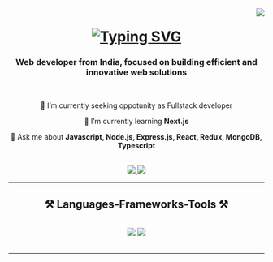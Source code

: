 <img src="https://api.visitorbadge.io/api/daily?path=https%3A%2F%2Fgithub.com%2FPAVANNAIK25%2FPAVANNAIK25%2Fedit%2Fmain%2FREADME.md&label=Visitors&labelColor=%23697689&countColor=%23dce775&style=plastic&labelStyle=none" align=right>

<h1 align="center">
<a href="https://git.io/typing-svg"><img src="https://readme-typing-svg.herokuapp.com?font=Fira+Code&weight=600&pause=100&color=2163F7&center=true&random=false&width=437&lines=Hi+There+%F0%9F%91%8B;I'm+Pavan+Naik" alt="Typing SVG" /></a>
</h1>

<h3 align="center">Web developer from India, focused on building efficient and innovative web solutions<span class="flag-icon flag-icon-ind"></span></h3>

<br/>

<div align="center">
 
 🔭 I’m currently seeking oppotunity as Fullstack developer
  
 🌱 I’m currently learning **Next.js**

💬 Ask me about **Javascript, Node.js, Express.js, React, Redux, MongoDB, Typescript**

 </div>
 <br/>
<div align="center"> 
  <a href="mailto:pawannaik20@gmail.com">
    <img src="https://img.shields.io/badge/Gmail-333333?style=for-the-badge&logo=gmail&logoColor=red" />
  </a>
  <a href="https://www.linkedin.com/in/pavan-naik--dev/" target="_blank">
    <img src="https://img.shields.io/badge/LinkedIn-0077B5?style=for-the-badge&logo=linkedin&logoColor=white" target="_blank" />
  </a>
<!--   <a href="https://salesp07.github.io" target="_blank">
     <img src="https://img.shields.io/badge/Portfolio-FF5722?style=for-the-badge&logo=todoist&logoColor=white" target="_blank" /> 
  </a> -->
</div>

 <hr/>
<h2 align="center">⚒️ Languages-Frameworks-Tools ⚒️</h2>
<br/>
<div align="center">
    <img src="https://skillicons.dev/icons?i=html,css,bootstrap,vscode,github,git" />
    <img src="https://skillicons.dev/icons?i=nodejs,javascript,express,java" /><br>
</div>
<br/>

<hr/>
